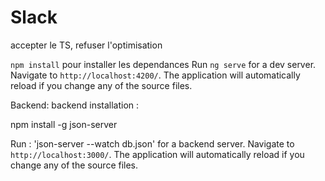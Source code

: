 # Slack

accepter le TS, refuser l'optimisation

`npm install` pour installer les dependances
Run `ng serve` for a dev server. Navigate to `http://localhost:4200/`. The application will automatically reload if you change any of the source files.

Backend:
backend installation :

npm install -g json-server

Run : 'json-server --watch db.json' for a backend server. Navigate to `http://localhost:3000/`. The application will automatically reload if you change any of the source files.
